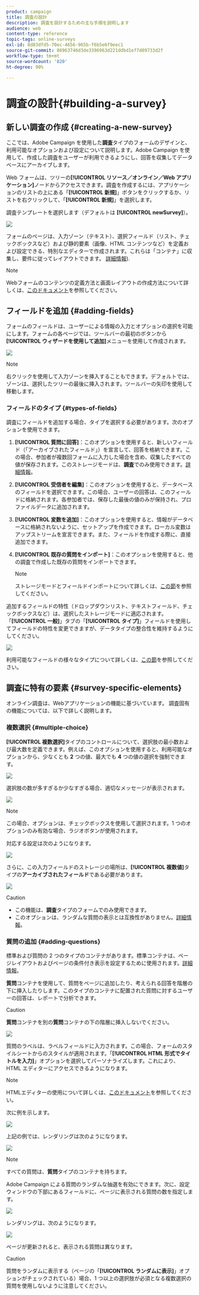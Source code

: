 ```yaml
---
product: campaign
title: 調査の設計
description: 調査を設計するための主な手順を説明します
audience: web
content-type: reference
topic-tags: online-surveys
exl-id: 8d83dfd5-70ec-4656-965b-f6b5e6f9eec1
source-git-commit: 86963746d3de3396963d221ddbd1ef7d89733d2f
workflow-type: tm+mt
source-wordcount: '820'
ht-degree: 90%

---
```


# 調査の設計{#building-a-survey}

## 新しい調査の作成 {#creating-a-new-survey}

ここでは、Adobe Campaign を使用した&#x200B;**調査**&#x200B;タイプのフォームのデザインと、利用可能なオプションおよび設定について説明します。Adobe Campaign を使用して、作成した調査をユーザーが利用できるようにし、回答を収集してデータベースにアーカイブします。

Web フォームは、ツリーの&#x200B;**[!UICONTROL リソース／オンライン／Web アプリケーション]**&#x200B;ノードからアクセスできます。調査を作成するには、アプリケーションのリストの上にある「**[!UICONTROL 新規]**」ボタンをクリックするか、リストを右クリックして、「**[!UICONTROL 新規]**」を選択します。

調査テンプレートを選択します（デフォルトは **[!UICONTROL newSurvey]**）。

![](assets/s_ncs_admin_survey_select_template.png)

フォームのページは、入力ゾーン（テキスト）、選択フィールド（リスト、チェックボックスなど）および静的要素（画像、HTML コンテンツなど）を定義および設定できる、特別なエディターで作成されます。これらは「コンテナ」に収集し、要件に従ってレイアウトできます。 [詳細情報](#adding-questions)).

>[!NOTE]
>
>Webフォームのコンテンツの定義方法と画面レイアウトの作成方法について詳しくは、[このドキュメント](../../web/using/about-web-forms.md)を参照してください。

## フィールドを追加 {#adding-fields}

フォームのフィールドは、ユーザーによる情報の入力とオプションの選択を可能にします。フォームの各ページでは、ツールバーの最初のボタンから&#x200B;**[!UICONTROL ウィザードを使用して追加]**&#x200B;メニューを使用して作成されます。

![](assets/s_ncs_admin_survey_add_field_menu.png)

>[!NOTE]
>
>右クリックを使用して入力ゾーンを挿入することもできます。デフォルトでは、ゾーンは、選択したツリーの最後に挿入されます。ツールバーの矢印を使用して移動します。

### フィールドのタイプ {#types-of-fields}

調査にフィールドを追加する場合、タイプを選択する必要があります。次のオプションを使用できます。

1. **[!UICONTROL 質問に回答]**：このオプションを使用すると、新しいフィールド（「アーカイブされたフィールド」）を宣言して、回答を格納できます。この場合、参加者が複数回フォームに入力した場合を含め、収集したすべての値が保存されます。このストレージモードは、**調査**&#x200B;でのみ使用できます。[詳細情報](../../surveys/using/managing-answers.md#storing-collected-answers)。
1. **[!UICONTROL 受信者を編集]**：このオプションを使用すると、データベースのフィールドを選択できます。この場合、ユーザーの回答は、このフィールドに格納されます。各参加者では、保存した最後の値のみが保持され、プロファイルデータに追加されます。
1. **[!UICONTROL 変数を追加]**：このオプションを使用すると、情報がデータベースに格納されないように、セットアップを作成できます。ローカル変数はアップストリームを宣言できます。また、フィールドを作成する際に、直接追加できます。
1. **[!UICONTROL 既存の質問をインポート]**：このオプションを使用すると、他の調査で作成した既存の質問をインポートできます。

   >[!NOTE]
   >
   >ストレージモードとフィールドインポートについて詳しくは、[この節](../../surveys/using/managing-answers.md#storing-collected-answers)を参照してください。

追加するフィールドの特性（ドロップダウンリスト、テキストフィールド、チェックボックスなど）は、選択したストレージモードに適応されます。「**[!UICONTROL 一般]**」タブの「**[!UICONTROL タイプ]**」フィールドを使用してフィールドの特性を変更できますが、データタイプの整合性を維持するようにしてください。

![](assets/s_ncs_admin_survey_change_type.png)

利用可能なフィールドの様々なタイプについて詳しくは、[この節](../../web/using/about-web-forms.md)を参照してください。

## 調査に特有の要素 {#survey-specific-elements}

オンライン調査は、Webアプリケーションの機能に基づいています。 調査固有の機能については、以下で詳しく説明します。

### 複数選択 {#multiple-choice}

**[!UICONTROL 複数選択]**&#x200B;タイプのコントロールについて、選択肢の最小数および最大数を定義できます。例えば、このオプションを使用すると、利用可能なオプションから、少なくとも **2** つの値、最大でも **4** つの値の選択を強制できます。

![](assets/s_ncs_admin_survey_multichoice_ex1.png)

選択肢の数が多すぎるか少なすぎる場合、適切なメッセージが表示されます。

![](assets/s_ncs_admin_survey_multichoice_ex2.png)

>[!NOTE]
>
>この場合、オプションは、チェックボックスを使用して選択されます。1 つのオプションのみ有効な場合、ラジオボタンが使用されます。

対応する設定は次のようになります。

![](assets/s_ncs_admin_survey_multichoice_ex3.png)

さらに、この入力フィールドのストレージの場所は、**[!UICONTROL 複数値]**&#x200B;タイプの&#x200B;**アーカイブされたフィールド**&#x200B;である必要があります。

![](assets/s_ncs_admin_survey_multiple_values_field.png)

>[!CAUTION]
>
>* この機能は、**調査**&#x200B;タイプのフォームでのみ使用できます。
>* このオプションは、ランダムな質問の表示とは互換性がありません。[詳細情報](#adding-questions)。


### 質問の追加 {#adding-questions}

標準および質問の 2 つのタイプのコンテナがあります。標準コンテナは、ページレイアウトおよびページの条件付き表示を設定するために使用されます。[詳細情報](../../web/using/about-web-forms.md)。

**質問**&#x200B;コンテナを使用して、質問をページに追加したり、考えられる回答を階層の下に挿入したりします。このタイプのコンテナに配置された質問に対するユーザーの回答は、レポートで分析できます。

>[!CAUTION]
>
>**質問**&#x200B;コンテナを別の&#x200B;**質問**&#x200B;コンテナの下の階層に挿入しないでください。

![](assets/s_ncs_admin_question_label.png)

質問のラベルは、ラベルフィールドに入力されます。この場合、フォームのスタイルシートからのスタイルが適用されます。「**[!UICONTROL HTML 形式でタイトルを入力]**」オプションを選択してパーソナライズします。これにより、HTML エディターにアクセスできるようになります。

>[!NOTE]
>
>HTMLエディターの使用について詳しくは、[このドキュメント](../../web/using/about-web-forms.md)を参照してください。

次に例を示します。

![](assets/s_ncs_admin_survey_containers_qu_arbo.png)

上記の例では、レンダリングは次のようになります。

![](assets/s_ncs_admin_survey_containers_qu_ex.png)

>[!NOTE]
>
>すべての質問は、**質問**&#x200B;タイプのコンテナを持ちます。

Adobe Campaign による質問のランダムな抽選を有効にできます。次に、設定ウィンドウの下部にあるフィールドに、ページに表示される質問の数を指定します。

![](assets/s_ncs_admin_survey_containers_qu_display.png)

レンダリングは、次のようになります。

![](assets/s_ncs_admin_survey_containers_qu_display_rendering.png)

ページが更新されると、表示される質問は異なります。

>[!CAUTION]
>
>質問をランダムに表示する（ページの「**[!UICONTROL ランダムに表示]**」オプションがチェックされている）場合、1 つ以上の選択肢が必須となる複数選択の質問を使用しないように注意してください。

